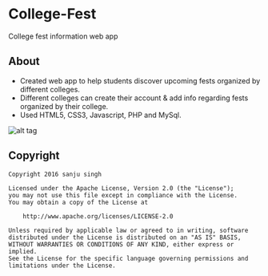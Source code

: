 # College-Fest
College fest information web app

<h2>About</h2>

* Created web app to help students discover upcoming fests organized by different colleges.
* Different colleges can create their account & add info regarding fests organized by their college.
* Used HTML5, CSS3, Javascript, PHP and MySql.

![alt tag](https://github.com/sanju-singh/College-Fest/blob/master/images/app.png)


<h2>Copyright</h2>

    Copyright 2016 sanju singh
    
    Licensed under the Apache License, Version 2.0 (the "License");
    you may not use this file except in compliance with the License.
    You may obtain a copy of the License at
    
        http://www.apache.org/licenses/LICENSE-2.0
    
    Unless required by applicable law or agreed to in writing, software
    distributed under the License is distributed on an "AS IS" BASIS,
    WITHOUT WARRANTIES OR CONDITIONS OF ANY KIND, either express or implied.
    See the License for the specific language governing permissions and
    limitations under the License.
